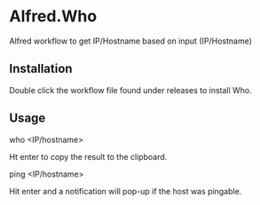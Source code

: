 # Alfred.Who
Alfred workflow to get IP/Hostname based on input (IP/Hostname)

## Installation

Double click the workflow file found under releases to install Who.

## Usage

who <IP/hostname>

Ht enter to copy the result to the clipboard.

ping <IP/hostname>

Hit enter and a notification will pop-up if the host was pingable.